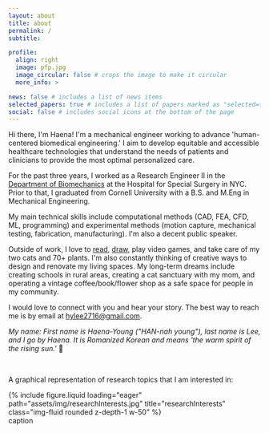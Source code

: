 ```yaml
---
layout: about
title: about
permalink: /
subtitle:

profile:
  align: right
  image: pfp.jpg
  image_circular: false # crops the image to make it circular
  more_info: >

news: false # includes a list of news items
selected_papers: true # includes a list of papers marked as "selected={true}"
social: false # includes social icons at the bottom of the page
---
```

Hi there, I'm Haena! I'm a mechanical engineer working to advance 'human-centered biomedical engineering.' I aim to develop equitable and accessible healthcare technologies that understand the needs of patients and clinicians to provide the most optimal personalized care.

For the past three years, I worked as a Research Engineer II in the <a href='https://www.hss.edu/biomechanics-research-staff.asp'>Department of Biomechanics</a> at the Hospital for Special Surgery in NYC. Prior to that, I graduated from Cornell University with a B.S. and M.Eng in Mechanical Engineering.

My main technical skills include computational methods (CAD, FEA, CFD, ML, programming) and experimental methods (motion capture, mechanical testing, fabrication, manufacturing). I'm also a decent public speaker.

Outside of work, I love to <a href='https://www.librarything.com/catalog/haenaylee'>read</a>, <a href='projects/drawing'>draw</a>, play video games, and take care of my two cats and 70+ plants. I'm also constantly thinking of creative ways to design and renovate my living spaces. My long-term dreams include creating schools in rural areas, creating a cat sanctuary with my mom, and operating a vintage coffee/book/flower shop as a safe space for people in my community.

I would love to connect with you and hear your story. The best way to reach me is by email at <a href="mailto:hylee2716@gmail.com">hylee2716@gmail.com</a>.

_My name: First name is Haena-Young ("HAN-nah young"), last name is Lee, and I go by Haena. It is Romanized Korean and means 'the warm spirit of the rising sun.'_ 🌅

<br>

A graphical representation of research topics that I am interested in:
<div class="row">
    <div class="col-sm mt-3 mt-md-0 mx-5">
        {% include figure.liquid loading="eager" path="assets/img/researchInterests.jpg" title="researchInterests" class="img-fluid rounded z-depth-1 w-50" %}
    </div>
</div>
<div class="caption">
    caption
</div>
